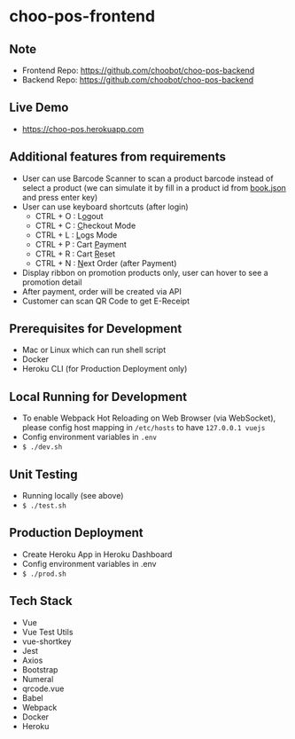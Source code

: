 # choo-pos-frontend

## Note
- Frontend Repo: https://github.com/choobot/choo-pos-backend
- Backend Repo: https://github.com/choobot/choo-pos-backend

## Live Demo
- https://choo-pos.herokuapp.com

## Additional features from requirements
- User can use Barcode Scanner to scan a product barcode instead of select a product (we can simulate it by fill in a product id from [book.json](https://json-bin.netlify.app/books.json) and press enter key)
- User can use keyboard shortcuts (after login)
    - CTRL + O : L<ins>o</ins>gout
    - CTRL + C : <ins>C</ins>heckout Mode
    - CTRL + L : <ins>L</ins>ogs Mode
    - CTRL + P : Cart <ins>P</ins>ayment
    - CTRL + R : Cart <ins>R</ins>eset
    - CTRL + N : <ins>N</ins>ext Order (after Payment)
- Display ribbon on promotion products only, user can hover to see a promotion detail
- After payment, order will be created via API
- Customer can scan QR Code to get E-Receipt

## Prerequisites for Development
- Mac or Linux which can run shell script
- Docker
- Heroku CLI (for Production Deployment only)

## Local Running for Development
- To enable Webpack Hot Reloading on Web Browser (via WebSocket), please config host mapping in `/etc/hosts` to have `127.0.0.1	vuejs`
- Config environment variables in `.env`
- `$ ./dev.sh`

## Unit Testing
- Running locally (see above)
- `$ ./test.sh`

## Production Deployment
- Create Heroku App in Heroku Dashboard
- Config environment variables in .env
- `$ ./prod.sh`

## Tech Stack
- Vue
- Vue Test Utils
- vue-shortkey
- Jest
- Axios
- Bootstrap
- Numeral
- qrcode.vue
- Babel
- Webpack
- Docker
- Heroku